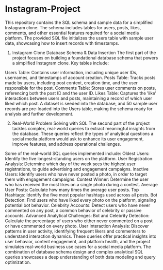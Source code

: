 # Instagram-Project
This repository contains the SQL schema and sample data for a simplified Instagram clone. The schema includes tables for users, posts, likes, comments, and other essential features required for a social media platform. The provided SQL file initializes the users table with sample user data, showcasing how to insert records with timestamps.

1. Instagram Clone Database Schema & Data Insertion
The first part of the project focuses on building a foundational database schema that powers a simplified Instagram clone. Key tables include:

Users Table: Contains user information, including unique user IDs, usernames, and timestamps of account creation.
Posts Table: Tracks posts made by users, including post content, creation time, and the user responsible for the post.
Comments Table: Stores user comments on posts, referencing both the post ID and the user ID.
Likes Table: Captures the 'like' interactions between users and posts, maintaining a record of which user liked which post.
A dataset is seeded into the database, and 50 sample user records are pre-loaded into the Users table, making the schema ready for analysis and further development.

2. Real-World Problem Solving with SQL
The second part of the project tackles complex, real-world queries to extract meaningful insights from the database. These queries reflect the types of analytical questions a social media platform would ask to enhance its user engagement, improve features, and address operational challenges.

Some of the real-world SQL queries implemented include:
Oldest Users: Identify the five longest-standing users on the platform.
User Registration Analysis: Determine which day of the week sees the highest user registrations, to guide advertising and engagement campaigns.
Inactive Users: Identify users who have never posted a photo, in order to target them with engagement campaigns.
Contest Winner: Determine the user who has received the most likes on a single photo during a contest.
Average User Posts: Calculate how many times the average user posts.
Top Hashtags: Identify the five most popular hashtags used across all posts.
Bot Detection: Find users who have liked every photo on the platform, signaling potential bot behavior.
Celebrity Accounts: Detect users who have never commented on any post, a common behavior of celebrity or passive accounts.
Advanced Analytical Challenges:
Bot and Celebrity Detection: Calculate the percentage of users who either never commented on a post or have commented on every photo.
User Interaction Analysis: Discover patterns in user activity, identifying frequent likers and commenters to understand interaction dynamics.
These queries offer practical insights into user behavior, content engagement, and platform health, and the project simulates real-world business use cases for a social media platform. The combination of database schema design and complex analytical SQL queries showcases a deep understanding of both data modeling and query optimization.
